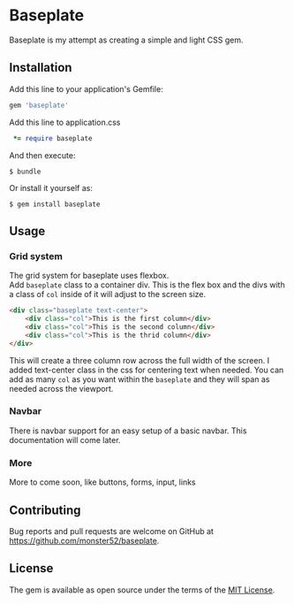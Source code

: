 # Baseplate

Baseplate is my attempt as creating a simple and light CSS gem.

## Installation

Add this line to your application's Gemfile:

```ruby
gem 'baseplate'
```

Add this line to application.css

```ruby
 *= require baseplate
```

And then execute:

    $ bundle

Or install it yourself as:

    $ gem install baseplate

## Usage

### Grid system

The grid system for baseplate uses flexbox.  
Add `baseplate` class to a container div.  This is the flex box and the divs with a class of `col` inside of it will adjust to the screen size.

```html
<div class="baseplate text-center">
    <div class="col">This is the first column</div>
    <div class="col">This is the second column</div>
    <div class="col">This is the thrid column</div>
</div>
```

This will create a three column row across the full width of the screen.  I added text-center class in the css for centering text when needed.  You can add as many `col` as you want within the `baseplate` and they will span as needed across the viewport.

### Navbar

There is navbar support for an easy setup of a basic navbar.  This documentation will come later.

### More

More to come soon, like buttons, forms, input, links

## Contributing

Bug reports and pull requests are welcome on GitHub at https://github.com/monster52/baseplate.


## License

The gem is available as open source under the terms of the [MIT License](http://opensource.org/licenses/MIT).

